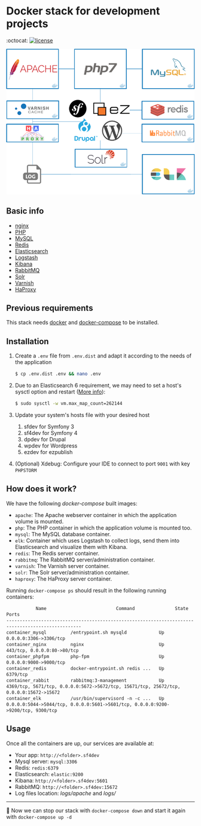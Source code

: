 # Docker stack for development projects

:octocat:
[![license](https://img.shields.io/github/license/mashape/apistatus.svg?style=flat-square)](LICENSE)

![](doc/schema.png)

## Basic info

* [nginx](http://apache.org/)
* [PHP](http://php.net/)
* [MySQL](https://www.mysql.com/)
* [Redis](https://redis.io/)
* [Elasticsearch](https://www.elastic.co/products/elasticsearch)
* [Logstash](https://www.elastic.co/products/logstash)
* [Kibana](https://www.elastic.co/products/kibana)
* [RabbitMQ](https://www.rabbitmq.com/)
* [Solr](http://lucene.apache.org/solr/)
* [Varnish](https://varnish-cache.org/)
* [HaProxy](http://www.haproxy.org/)

## Previous requirements

This stack needs [docker](https://www.docker.com/) and [docker-compose](https://docs.docker.com/compose/) to be installed.

## Installation

1. Create a `.env` file from `.env.dist` and adapt it according to the needs of the application

    ```sh
    $ cp .env.dist .env && nano .env
    ```

2.  Due to an Elasticsearch 6 requirement, we may need to set a host's sysctl option and restart ([More info](https://github.com/spujadas/elk-docker/issues/92)):

    ```sh
    $ sudo sysctl -w vm.max_map_count=262144
    ```

3. Update your system's hosts file with your desired host 
   1. sfdev for Symfony 3 
   2. sf4dev for Symfony 4 
   3. dpdev for Drupal
   4. wpdev for Wordpress
   5. ezdev for ezpublish

6. (Optional) Xdebug: Configure your IDE to connect to port `9001` with key `PHPSTORM`

## How does it work?

We have the following *docker-compose* built images:

* `apache`: The Apache webserver container in which the application volume is mounted.
* `php`: The PHP container in which the application volume is mounted too.
* `mysql`: The MySQL database container.
* `elk`: Container which uses Logstash to collect logs, send them into Elasticsearch and visualize them with Kibana.
* `redis`: The Redis server container.
* `rabbitmq`: The RabbitMQ server/administration container.
* `varnish`: The Varnish server container.
* `solr`: The Solr server/administration container.
* `haproxy`: The HaProxy server container.

Running `docker-compose ps` should result in the following running containers:

```
           Name                          Command               State              Ports
--------------------------------------------------------------------------------------------------
container_mysql         /entrypoint.sh mysqld            Up      0.0.0.0:3306->3306/tcp
container_nginx         nginx                            Up      443/tcp, 0.0.0.0:80->80/tcp
container_phpfpm        php-fpm                          Up      0.0.0.0:9000->9000/tcp
container_redis         docker-entrypoint.sh redis ...   Up      6379/tcp
container_rabbit        rabbitmq:3-management            Up      4369/tcp, 5671/tcp, 0.0.0.0:5672->5672/tcp, 15671/tcp, 25672/tcp, 0.0.0.0:15672->15672
container_elk           /usr/bin/supervisord -n -c ...   Up      0.0.0.0:5044->5044/tcp, 0.0.0.0:5601->5601/tcp, 0.0.0.0:9200->9200/tcp, 9300/tcp
```

## Usage

Once all the containers are up, our services are available at:

* Your app: `http://<folder>.sf4dev`
* Mysql server: `mysql:3306`
* Redis: `redis:6379`
* Elasticsearch: `elastic:9200`
* Kibana: `http://<folder>.sf4dev:5601`
* RabbitMQ: `http://<folder>.sf4dev:15672`
* Log files location: *logs/apache* and *logs/*

---

:tada: Now we can stop our stack with `docker-compose down` and start it again with `docker-compose up -d`
